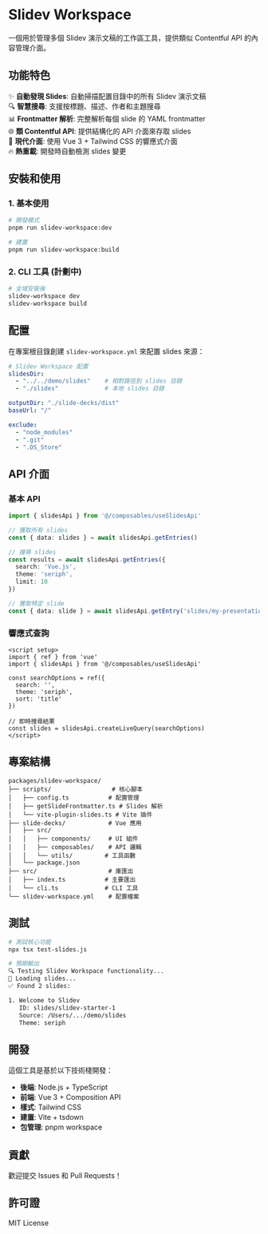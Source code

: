 # Slidev Workspace

一個用於管理多個 Slidev 演示文稿的工作區工具，提供類似 Contentful API 的內容管理介面。

## 功能特色

✨ **自動發現 Slides**: 自動掃描配置目錄中的所有 Slidev 演示文稿  
🔍 **智慧搜尋**: 支援按標題、描述、作者和主題搜尋  
📊 **Frontmatter 解析**: 完整解析每個 slide 的 YAML frontmatter  
🌐 **類 Contentful API**: 提供結構化的 API 介面來存取 slides  
🎨 **現代介面**: 使用 Vue 3 + Tailwind CSS 的響應式介面  
🔥 **熱重載**: 開發時自動檢測 slides 變更

## 安裝和使用

### 1. 基本使用

```bash
# 開發模式
pnpm run slidev-workspace:dev

# 建置
pnpm run slidev-workspace:build
```

### 2. CLI 工具 (計劃中)

```bash
# 全域安裝後
slidev-workspace dev
slidev-workspace build
```

## 配置

在專案根目錄創建 `slidev-workspace.yml` 來配置 slides 來源：

```yaml
# Slidev Workspace 配置
slidesDir:
  - "../../demo/slides"    # 相對路徑到 slides 目錄
  - "./slides"             # 本地 slides 目錄

outputDir: "./slide-decks/dist"
baseUrl: "/"

exclude:
  - "node_modules"
  - ".git"
  - ".DS_Store"
```

## API 介面

### 基本 API

```typescript
import { slidesApi } from '@/composables/useSlidesApi'

// 獲取所有 slides
const { data: slides } = await slidesApi.getEntries()

// 搜尋 slides
const results = await slidesApi.getEntries({ 
  search: 'Vue.js',
  theme: 'seriph',
  limit: 10 
})

// 獲取特定 slide
const { data: slide } = await slidesApi.getEntry('slides/my-presentation')
```

### 響應式查詢

```vue
<script setup>
import { ref } from 'vue'
import { slidesApi } from '@/composables/useSlidesApi'

const searchOptions = ref({
  search: '',
  theme: 'seriph',
  sort: 'title'
})

// 即時搜尋結果
const slides = slidesApi.createLiveQuery(searchOptions)
</script>
```

## 專案結構

```
packages/slidev-workspace/
├── scripts/                 # 核心腳本
│   ├── config.ts           # 配置管理
│   ├── getSlideFrontmatter.ts # Slides 解析
│   └── vite-plugin-slides.ts # Vite 插件
├── slide-decks/            # Vue 應用
│   ├── src/
│   │   ├── components/     # UI 組件
│   │   ├── composables/    # API 邏輯
│   │   └── utils/         # 工具函數
│   └── package.json
├── src/                    # 庫匯出
│   ├── index.ts           # 主要匯出
│   └── cli.ts             # CLI 工具
└── slidev-workspace.yml    # 配置檔案
```

## 測試

```bash
# 測試核心功能
npx tsx test-slides.js

# 預期輸出
🔍 Testing Slidev Workspace functionality...
📁 Loading slides...
✅ Found 2 slides:

1. Welcome to Slidev
   ID: slides/slidev-starter-1
   Source: /Users/.../demo/slides
   Theme: seriph
```

## 開發

這個工具是基於以下技術棧開發：

- **後端**: Node.js + TypeScript
- **前端**: Vue 3 + Composition API
- **樣式**: Tailwind CSS
- **建置**: Vite + tsdown
- **包管理**: pnpm workspace

## 貢獻

歡迎提交 Issues 和 Pull Requests！

## 許可證

MIT License
